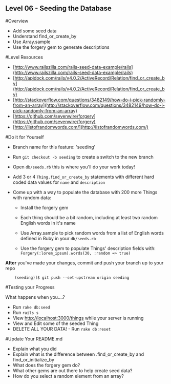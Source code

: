Level 06 - Seeding the Database
-----------

#Overview
* Add some seed data 
* Understand find_or_create_by
* Use Array.sample
* Use the forgery gem to generate descriptions

#Level Resources

* [http://www.railszilla.com/rails-seed-data-example/rails](http://www.railszilla.com/rails-seed-data-example/rails)
* [http://apidock.com/rails/v4.0.2/ActiveRecord/Relation/find_or_create_by](http://apidock.com/rails/v4.0.2/ActiveRecord/Relation/find_or_create_by)
* [http://stackoverflow.com/questions/3482149/how-do-i-pick-randomly-from-an-array](http://stackoverflow.com/questions/3482149/how-do-i-pick-randomly-from-an-array)
* [https://github.com/sevenwire/forgery](https://github.com/sevenwire/forgery)
* [http://listofrandomwords.com/](http://listofrandomwords.com/)

#Do it for Yourself

* Branch name for this feature: 'seeding'

* Run ```git checkout -b seeding``` to create a switch to the new branch

* Open ```db/seeds.rb``` this is where you'll do your work today!

* Add 3 or 4 ```Thing.find_or_create_by``` statements with different hard coded data values for ```name``` and ```description```

* Come up with a way to populate the database with 200 more Things with random data:
    * Install the forgery gem

	* Each thing should be a bit random, including at least two random English words in it's name

	* Use Array.sample to pick random words from a list of English words defined in Ruby in your ```db/seeds.rb```

	* Use the forgery gem to populate Things' description fields with: ```Forgery(:lorem_ipsum).words(30, :random => true)```


__After__ you've made your changes, commit and push your branch up to your repo

```
	(seeding)]$ git push --set-upstream origin seeding
```

#Testing your Progress

What happens when you....?

* Run ```rake db:seed``` 
* Run ```rails s```
* View [http://localhost:3000/things](http://localhost:3000/things) while your server is running
* View and Edit some of the seeded Thing
* DELETE ALL YOUR DATA! - Run ```rake db:reset```

#Update Your README.md

* Explain what you did
* Explain what is the difference between .find_or_create_by and find_or_initialize_by
* What does the forgery gem do?
* What other gems are out there to help create seed data?
* How do you select a random element from an array?
